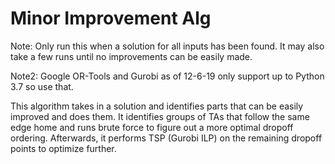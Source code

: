 # Minor Improvement Alg

Note: Only run this when a solution for all inputs has been found. It may also take a few runs until no improvements can be easily made.

Note2: Google OR-Tools and Gurobi as of 12-6-19 only support up to Python 3.7 so use that.

This algorithm takes in a solution and identifies parts that can be easily improved and does them. It identifies groups of TAs that follow the same edge home and runs brute force to figure out a more optimal dropoff ordering. Afterwards, it performs TSP (Gurobi ILP) on the remaining dropoff points to optimize further.